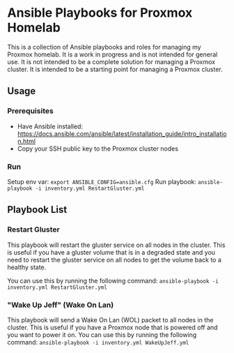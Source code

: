 # Ansible Playbooks for Proxmox Homelab 

This is a collection of Ansible playbooks and roles for managing my Proxmox homelab.  It is a work in progress and is not intended for general use.  It is not intended to be a complete solution for managing a Proxmox cluster.  It is intended to be a starting point for managing a Proxmox cluster. 

## Usage

### Prerequisites

- Have Ansible installed: https://docs.ansible.com/ansible/latest/installation_guide/intro_installation.html
- Copy your SSH public key to the Proxmox cluster nodes

### Run

Setup env var: `export ANSIBLE_CONFIG=ansible.cfg`
Run playbook: `ansible-playbook -i inventory.yml RestartGluster.yml` 

## Playbook List

### Restart Gluster

This playbook will restart the gluster service on all nodes in the cluster.  This is useful if you have a gluster volume that is in a degraded state and you need to restart the gluster service on all nodes to get the volume back to a healthy state.   

You can use this by running the following command: `ansible-playbook -i inventory.yml RestartGluster.yml` 

### "Wake Up Jeff" (Wake On Lan)

This playbook will send a Wake On Lan (WOL) packet to all nodes in the cluster.  This is useful if you have a Proxmox node that is powered off and you want to power it on.  You can use this by running the following command: `ansible-playbook -i inventory.yml WakeUpJeff.yml`